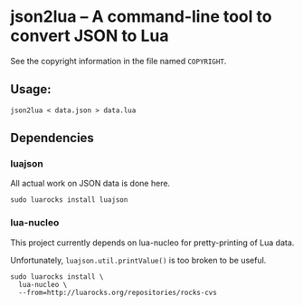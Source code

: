 json2lua – A command-line tool to convert JSON to Lua
=====================================================

See the copyright information in the file named `COPYRIGHT`.

Usage:
------

`json2lua < data.json > data.lua`

Dependencies
------------

### luajson

All actual work on JSON data is done here.

    sudo luarocks install luajson

### lua-nucleo

This project currently depends on lua-nucleo
for pretty-printing of Lua data.

Unfortunately, `luajson.util.printValue()` is too broken to be useful.

    sudo luarocks install \
      lua-nucleo \
      --from=http://luarocks.org/repositories/rocks-cvs
